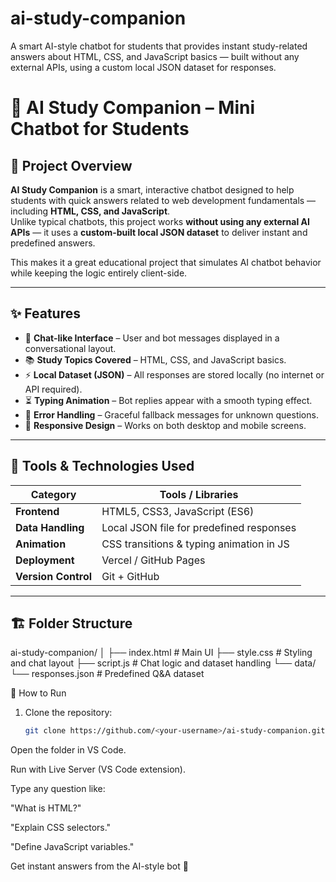 # ai-study-companion
A smart AI-style chatbot for students that provides instant study-related answers about HTML, CSS, and JavaScript basics — built without any external APIs, using a custom local JSON dataset for responses.
# 🤖 AI Study Companion – Mini Chatbot for Students

## 🧠 Project Overview
**AI Study Companion** is a smart, interactive chatbot designed to help students with quick answers related to web development fundamentals — including **HTML, CSS, and JavaScript**.  
Unlike typical chatbots, this project works **without using any external AI APIs** — it uses a **custom-built local JSON dataset** to deliver instant and predefined answers.

This makes it a great educational project that simulates AI chatbot behavior while keeping the logic entirely client-side.

---

## ✨ Features
- 💬 **Chat-like Interface** – User and bot messages displayed in a conversational layout.  
- 📚 **Study Topics Covered** – HTML, CSS, and JavaScript basics.  
- ⚡ **Local Dataset (JSON)** – All responses are stored locally (no internet or API required).  
- ⏳ **Typing Animation** – Bot replies appear with a smooth typing effect.  
- 🧩 **Error Handling** – Graceful fallback messages for unknown questions.  
- 🎨 **Responsive Design** – Works on both desktop and mobile screens.

---

## 🧰 Tools & Technologies Used
| Category | Tools / Libraries |
|-----------|------------------|
| **Frontend** | HTML5, CSS3, JavaScript (ES6) |
| **Data Handling** | Local JSON file for predefined responses |
| **Animation** | CSS transitions & typing animation in JS |
| **Deployment** | Vercel / GitHub Pages |
| **Version Control** | Git + GitHub |

---

## 🏗️ Folder Structure
ai-study-companion/
│
├── index.html # Main UI
├── style.css # Styling and chat layout
├── script.js # Chat logic and dataset handling
└── data/
└── responses.json # Predefined Q&A dataset

🚀 How to Run
1. Clone the repository:
   ```bash
   git clone https://github.com/<your-username>/ai-study-companion.git
Open the folder in VS Code.

Run with Live Server (VS Code extension).

Type any question like:

"What is HTML?"

"Explain CSS selectors."

"Define JavaScript variables."

Get instant answers from the AI-style bot 💬
